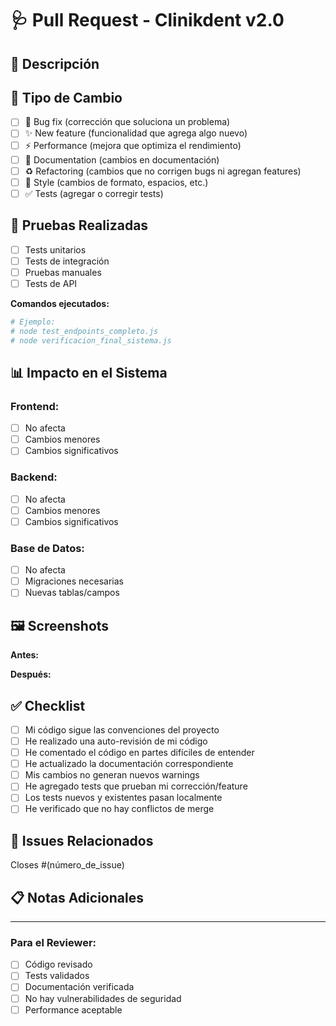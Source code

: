 # 🩺 Pull Request - Clinikdent v2.0

## 📝 Descripción
<!-- Describe brevemente los cambios realizados -->

## 🔄 Tipo de Cambio
<!-- Marca con [x] el tipo de cambio -->
- [ ] 🐛 Bug fix (corrección que soluciona un problema)
- [ ] ✨ New feature (funcionalidad que agrega algo nuevo)
- [ ] ⚡ Performance (mejora que optimiza el rendimiento)
- [ ] 📝 Documentation (cambios en documentación)
- [ ] ♻️ Refactoring (cambios que no corrigen bugs ni agregan features)
- [ ] 🎨 Style (cambios de formato, espacios, etc.)
- [ ] ✅ Tests (agregar o corregir tests)

## 🧪 Pruebas Realizadas
<!-- Describe qué pruebas ejecutaste -->
- [ ] Tests unitarios
- [ ] Tests de integración
- [ ] Pruebas manuales
- [ ] Tests de API

**Comandos ejecutados:**
```bash
# Ejemplo:
# node test_endpoints_completo.js
# node verificacion_final_sistema.js
```

## 📊 Impacto en el Sistema
<!-- Describe el impacto de tus cambios -->

### **Frontend:**
- [ ] No afecta
- [ ] Cambios menores
- [ ] Cambios significativos

### **Backend:**
- [ ] No afecta  
- [ ] Cambios menores
- [ ] Cambios significativos

### **Base de Datos:**
- [ ] No afecta
- [ ] Migraciones necesarias
- [ ] Nuevas tablas/campos

## 🖼️ Screenshots
<!-- Si hay cambios visuales, agrega screenshots -->

**Antes:**
<!-- Screenshot del estado anterior -->

**Después:**
<!-- Screenshot del nuevo estado -->

## ✅ Checklist
<!-- Marca todo lo que aplique -->
- [ ] Mi código sigue las convenciones del proyecto
- [ ] He realizado una auto-revisión de mi código
- [ ] He comentado el código en partes difíciles de entender
- [ ] He actualizado la documentación correspondiente
- [ ] Mis cambios no generan nuevos warnings
- [ ] He agregado tests que prueban mi corrección/feature
- [ ] Los tests nuevos y existentes pasan localmente
- [ ] He verificado que no hay conflictos de merge

## 🔗 Issues Relacionados
<!-- Enlaza issues que este PR cierra/soluciona -->
Closes #(número_de_issue)

## 📋 Notas Adicionales
<!-- Cualquier información adicional para el reviewer -->

---

### **Para el Reviewer:**
- [ ] Código revisado
- [ ] Tests validados  
- [ ] Documentación verificada
- [ ] No hay vulnerabilidades de seguridad
- [ ] Performance aceptable
